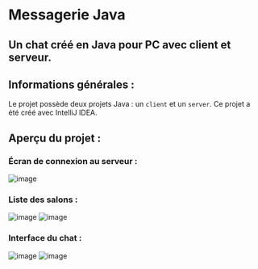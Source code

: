 # Messagerie Java
## Un chat créé en Java pour PC avec client et serveur.

## Informations générales :

Le projet possède deux projets Java : un `client` et un `server`.
Ce projet a été créé avec IntelliJ IDEA.

## Aperçu du projet :

### Écran de connexion au serveur :
![image](https://user-images.githubusercontent.com/37781713/174124138-c52be6d3-4177-41d6-aa1c-4ea952fca61c.png)

### Liste des salons :
![image](https://user-images.githubusercontent.com/37781713/174124538-ca69712f-7b99-4783-8f79-495a0225e438.png)
![image](https://user-images.githubusercontent.com/37781713/174124645-27faf8a4-add0-4587-b317-a1648e8d4b50.png)

### Interface du chat :
![image](https://user-images.githubusercontent.com/37781713/174124827-0aade2f8-860e-4248-bdc5-0ca8732555af.png)
![image](https://user-images.githubusercontent.com/37781713/174125036-71b86bea-7e11-48d2-8788-9463d44b9e7a.png)
